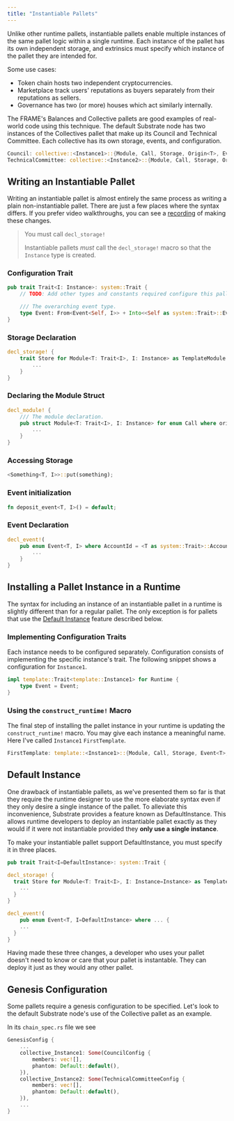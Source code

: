 ```yaml
---
title: "Instantiable Pallets"
---
```


Unlike other runtime pallets, instantiable pallets enable multiple instances of the same pallet logic within a single runtime. Each instance of the pallet has its own independent storage, and extrinsics must specify which instance of the pallet they are intended for.

Some use cases:

* Token chain hosts two independent cryptocurrencies.
* Marketplace track users' reputations as buyers separately from their reputations as sellers.
* Governance has two (or more) houses which act similarly internally.

The FRAME's Balances and Collective pallets are good examples of real-world code using this technique. The default Substrate node has two instances of the Collectives pallet that make up its Council and Technical Committee. Each collective has its own storage, events, and configuration.

```rust
Council: collective::<Instance1>::{Module, Call, Storage, Origin<T>, Event<T>, Config<T>},
TechnicalCommittee: collective::<Instance2>::{Module, Call, Storage, Origin<T>, Event<T>, Config<T>}
```

## Writing an Instantiable Pallet
Writing an instantiable pallet is almost entirely the same process as writing a plain non-instantiable pallet. There are just a few places where the syntax differs. If you prefer video walkthroughs, you can see a [recording](https://www.youtube.com/watch?v=XEl59hVcyI8) of making these changes.

> You must call `decl_storage!`
>
> Instantiable pallets _must_ call the `decl_storage!` macro so that the `Instance` type is created.

### Configuration Trait
```rust
pub trait Trait<I: Instance>: system::Trait {
	// TODO: Add other types and constants required configure this pallet.

	/// The overarching event type.
	type Event: From<Event<Self, I>> + Into<<Self as system::Trait>::Event>;
}
```

### Storage Declaration
```rust
decl_storage! {
	trait Store for Module<T: Trait<I>, I: Instance> as TemplateModule {
		...
	}
}
```

### Declaring the Module Struct
```rust
decl_module! {
	/// The module declaration.
	pub struct Module<T: Trait<I>, I: Instance> for enum Call where origin: T::Origin {
		...
	}
}
```
### Accessing Storage
```rust
<Something<T, I>>::put(something);
```

<!-- In v2.0 the T is omitted for both instantiable and non-instantiable pallets
<Something<I>>::put(something); -->

### Event initialization
```rust
fn deposit_event<T, I>() = default;
```

### Event Declaration
```rust
decl_event!(
	pub enum Event<T, I> where AccountId = <T as system::Trait>::AccountId {
		...
	}
}
```

## Installing a Pallet Instance in a Runtime

The syntax for including an instance of an instantiable pallet in a runtime is slightly different than for a regular pallet. The only exception is for pallets that use the [Default Instance](#defualt-instance) feature described below.

### Implementing Configuration Traits
Each instance needs to be configured separately. Configuration consists of implementing the specific instance's trait. The following snippet shows a configuration for `Instance1`.
```rust
impl template::Trait<template::Instance1> for Runtime {
	type Event = Event;
}
```

### Using the `construct_runtime!` Macro
The final step of installing the pallet instance in your runtime is updating the `construct_runtime!` macro. You may give each instance a meaningful name. Here I've called `Instance1` `FirstTemplate`.
```rust
FirstTemplate: template::<Instance1>::{Module, Call, Storage, Event<T>, Config},
```


## Default Instance
One drawback of instantiable pallets, as we've presented them so far is that they require the runtime designer to use the more elaborate syntax even if they only desire a single instance of the pallet. To alleviate this inconvenience, Substrate provides a feature known as DefaultInstance. This allows runtime developers to deploy an instantiable pallet exactly as they would if it were not instantiable provided they **only use a single instance**.

To make your instantiable pallet support DefaultInstance, you must specify it in three places.

```rust
pub trait Trait<I=DefaultInstance>: system::Trait {
```

```rust
decl_storage! {
  trait Store for Module<T: Trait<I>, I: Instance=Instance> as TemplateModule {
    ...
  }
}
```

```rust
decl_event!(
	pub enum Event<T, I=DefaultInstance> where ... {
    ...
  }
}
```

Having made these three changes, a developer who uses your pallet doesn't need to know or care that your pallet is instantable. They can deploy it just as they would any other pallet.

## Genesis Configuration
Some pallets require a genesis configuration to be specified. Let's look to the default Substrate node's use of the Collective pallet as an example.

In its `chain_spec.rs` file we see
```rust
GenesisConfig {
	...
	collective_Instance1: Some(CouncilConfig {
		members: vec![],
		phantom: Default::default(),
	}),
	collective_Instance2: Some(TechnicalCommitteeConfig {
		members: vec![],
		phantom: Default::default(),
	}),
	...
}
```
